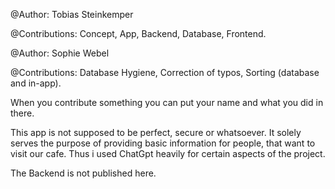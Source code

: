 @Author: Tobias Steinkemper

@Contributions: Concept, App, Backend, Database, Frontend. 


@Author: Sophie Webel

@Contributions: Database Hygiene, Correction of typos, Sorting (database and in-app).


When you contribute something you can put your name and what you did in there.

This app is not supposed to be perfect, secure or whatsoever. It solely serves the purpose of providing basic information for people, that want to visit our cafe. 
Thus i used ChatGpt heavily for certain aspects of the project.

The Backend is not published here.
